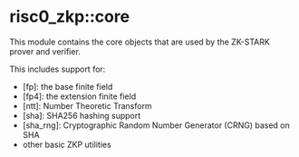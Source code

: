 # risc0_zkp::core

This module contains the core objects that are used by the ZK-STARK prover and verifier.

This includes support for:
* [fp]: the base finite field
* [fp4]: the extension finite field
* [ntt]: Number Theoretic Transform
* [sha]: SHA256 hashing support
* [sha_rng]: Cryptographic Random Number Generator (CRNG) based on SHA
* other basic ZKP utilities
